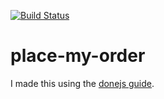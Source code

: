 [![Build Status](https://travis-ci.org/matthewp/place-my-order-guide.svg?branch=master)](https://travis-ci.org/matthewp/place-my-order-guide)

# place-my-order

I made this using the [donejs guide](http://donejs.com/Guide.html).

